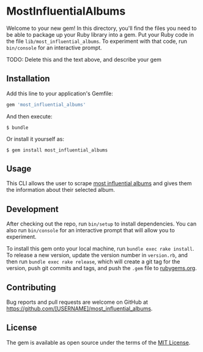 # MostInfluentialAlbums

Welcome to your new gem! In this directory, you'll find the files you need to be able to package up your Ruby library into a gem. Put your Ruby code in the file `lib/most_influential_albums`. To experiment with that code, run `bin/console` for an interactive prompt.

TODO: Delete this and the text above, and describe your gem

## Installation

Add this line to your application's Gemfile:

```ruby
gem 'most_influential_albums'
```

And then execute:

    $ bundle

Or install it yourself as:

    $ gem install most_influential_albums

## Usage

This CLI allows the user to scrape [most influential albums](https://www.rollingstone.com/interactive/most-groundbreaking-albums-of-all-time/) and gives them the information about their selected album.

## Development

After checking out the repo, run `bin/setup` to install dependencies. You can also run `bin/console` for an interactive prompt that will allow you to experiment.

To install this gem onto your local machine, run `bundle exec rake install`. To release a new version, update the version number in `version.rb`, and then run `bundle exec rake release`, which will create a git tag for the version, push git commits and tags, and push the `.gem` file to [rubygems.org](https://rubygems.org).

## Contributing

Bug reports and pull requests are welcome on GitHub at https://github.com/[USERNAME]/most_influential_albums.

## License

The gem is available as open source under the terms of the [MIT License](https://opensource.org/licenses/MIT).

